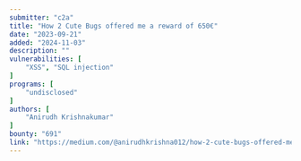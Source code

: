 ```yaml
---
submitter: "c2a"
title: "How 2 Cute Bugs offered me a reward of 650€"
date: "2023-09-21"
added: "2024-11-03"
description: ""
vulnerabilities: [
    "XSS", "SQL injection"
]
programs: [
    "undisclosed"
]
authors: [
    "Anirudh Krishnakumar"
]
bounty: "691"
link: "https://medium.com/@anirudhkrishna012/how-2-cute-bugs-offered-me-a-reward-of-650-7f13abf36c65"
---
```




